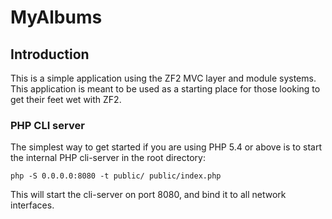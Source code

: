 # MyAlbums

## Introduction

This is a simple application using the ZF2 MVC layer and module
systems. This application is meant to be used as a starting place for those
looking to get their feet wet with ZF2.

### PHP CLI server

The simplest way to get started if you are using PHP 5.4 or above is to start the internal PHP cli-server in the root
directory:

    php -S 0.0.0.0:8080 -t public/ public/index.php

This will start the cli-server on port 8080, and bind it to all network
interfaces.
